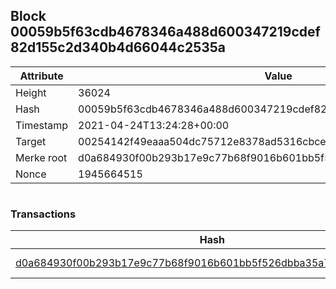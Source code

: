 ## Block 00059b5f63cdb4678346a488d600347219cdef82d155c2d340b4d66044c2535a

Attribute | Value
--- | ---
Height | 36024
Hash | 00059b5f63cdb4678346a488d600347219cdef82d155c2d340b4d66044c2535a
Timestamp | 2021-04-24T13:24:28+00:00
Target | 00254142f49eaaa504dc75712e8378ad5316cbcead634704b3734b6271167cc4
Merke root | d0a684930f00b293b17e9c77b68f9016b601bb5f526dbba35a7fec43c9b82500
Nonce | 1945664515

```

```

### Transactions

Hash | Amount
--- | ---
[d0a684930f00b293b17e9c77b68f9016b601bb5f526dbba35a7fec43c9b82500](d0a684930f00b293b17e9c77b68f9016b601bb5f526dbba35a7fec43c9b82500.md) | 10.00000000 SKEPTI 
